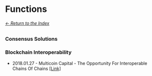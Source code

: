 # Functions

###### [<- Return to the Index](/README.md)

### Consensus Solutions

### Blockchain Interoperability

* 2018.01.27 - Multicoin Capital - The Opportunity For Interoperable Chains Of Chains [[Link]](https://multicoin.capital/2018/01/27/opportunity-interoperable-chains-chains/)

